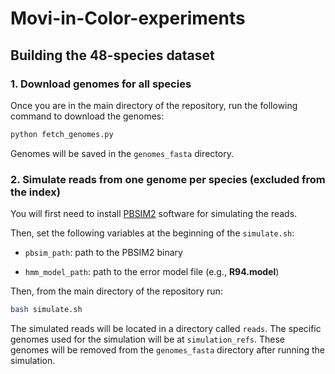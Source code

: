 # Movi-in-Color-experiments


## Building the 48-species dataset

### 1. Download genomes for all species

Once you are in the main directory of the repository, run the following command to download the genomes:

```bash
python fetch_genomes.py
```

Genomes will be saved in the `genomes_fasta` directory.

### 2. Simulate reads from one genome per species (excluded from the index)

You will first need to install [PBSIM2](https://github.com/yukiteruono/pbsim2) software for simulating the reads.

Then, set the following variables at the beginning of the `simulate.sh`:

- `pbsim_path`: path to the PBSIM2 binary

- `hmm_model_path`: path to the error model file (e.g., **R94.model**)

Then, from the main directory of the repository run:

```bash 
bash simulate.sh
```

The simulated reads will be located in a directory called `reads`. The specific genomes used for the simulation will be at `simulation_refs`. These genomes will be removed from the `genomes_fasta` directory after running the simulation.

